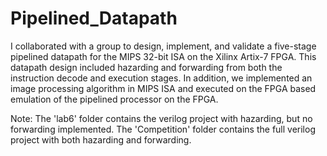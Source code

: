 # Pipelined_Datapath
I collaborated with a group to design, implement, and validate a five-stage pipelined datapath for the MIPS 32-bit ISA on the Xilinx Artix-7 FPGA. This datapath design included hazarding and forwarding from both the instruction decode and execution stages. In addition, we implemented an image processing algorithm in MIPS ISA and executed on the FPGA based emulation of the pipelined processor on the FPGA.

Note: The 'lab6' folder contains the verilog project with hazarding, but no forwarding implemented. The 'Competition' folder contains the full verilog project with both hazarding and forwarding.